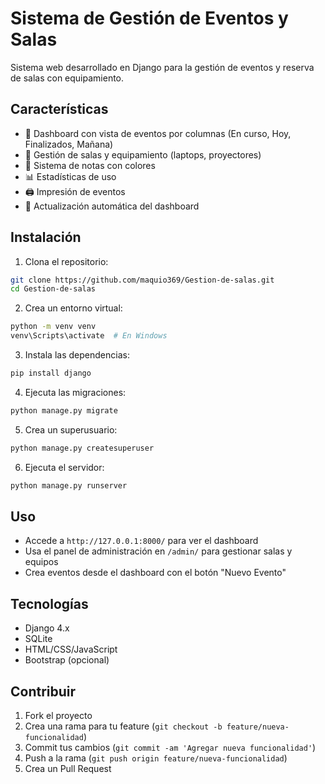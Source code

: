 # Sistema de Gestión de Eventos y Salas

Sistema web desarrollado en Django para la gestión de eventos y reserva de salas con equipamiento.

## Características

- 📅 Dashboard con vista de eventos por columnas (En curso, Hoy, Finalizados, Mañana)
- 🏢 Gestión de salas y equipamiento (laptops, proyectores)
- 📝 Sistema de notas con colores
- 📊 Estadísticas de uso
- 🖨️ Impresión de eventos
- 🔄 Actualización automática del dashboard

## Instalación

1. Clona el repositorio:
```bash
git clone https://github.com/maquio369/Gestion-de-salas.git
cd Gestion-de-salas
```

2. Crea un entorno virtual:
```bash
python -m venv venv
venv\Scripts\activate  # En Windows
```

3. Instala las dependencias:
```bash
pip install django
```

4. Ejecuta las migraciones:
```bash
python manage.py migrate
```

5. Crea un superusuario:
```bash
python manage.py createsuperuser
```

6. Ejecuta el servidor:
```bash
python manage.py runserver
```

## Uso

- Accede a `http://127.0.0.1:8000/` para ver el dashboard
- Usa el panel de administración en `/admin/` para gestionar salas y equipos
- Crea eventos desde el dashboard con el botón "Nuevo Evento"

## Tecnologías

- Django 4.x
- SQLite
- HTML/CSS/JavaScript
- Bootstrap (opcional)

## Contribuir

1. Fork el proyecto
2. Crea una rama para tu feature (`git checkout -b feature/nueva-funcionalidad`)
3. Commit tus cambios (`git commit -am 'Agregar nueva funcionalidad'`)
4. Push a la rama (`git push origin feature/nueva-funcionalidad`)
5. Crea un Pull Request